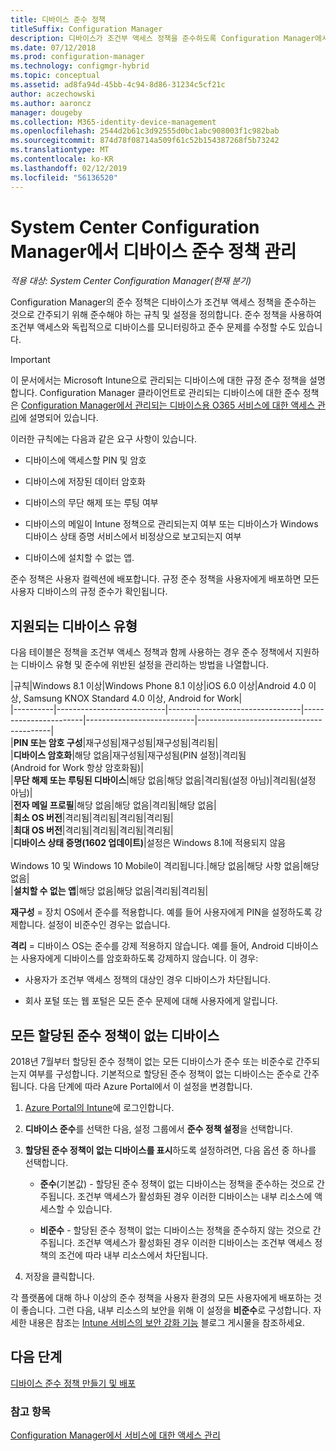 ```yaml
---
title: 디바이스 준수 정책
titleSuffix: Configuration Manager
description: 디바이스가 조건부 액세스 정책을 준수하도록 Configuration Manager에서 준수 정책을 관리하는 방법을 알아봅니다.
ms.date: 07/12/2018
ms.prod: configuration-manager
ms.technology: configmgr-hybrid
ms.topic: conceptual
ms.assetid: ad8fa94d-45bb-4c94-8d86-31234c5cf21c
author: aczechowski
ms.author: aaroncz
manager: dougeby
ms.collection: M365-identity-device-management
ms.openlocfilehash: 2544d2b61c3d92555d0bc1abc908003f1c982bab
ms.sourcegitcommit: 874d78f08714a509f61c52b154387268f5b73242
ms.translationtype: MT
ms.contentlocale: ko-KR
ms.lasthandoff: 02/12/2019
ms.locfileid: "56136520"
---
```

# <a name="device-compliance-policies-in-system-center-configuration-manager"></a>System Center Configuration Manager에서 디바이스 준수 정책 관리

*적용 대상: System Center Configuration Manager(현재 분기)*

Configuration Manager의 준수 정책은 디바이스가 조건부 액세스 정책을 준수하는 것으로 간주되기 위해 준수해야 하는 규칙 및 설정을 정의합니다. 준수 정책을 사용하여 조건부 액세스와 독립적으로 디바이스를 모니터링하고 준수 문제를 수정할 수도 있습니다.  


> [!IMPORTANT]  
>  이 문서에서는 Microsoft Intune으로 관리되는 디바이스에 대한 규정 준수 정책을 설명합니다. Configuration Manager 클라이언트로 관리되는 디바이스에 대한 준수 정책은 [Configuration Manager에서 관리되는 디바이스용 O365 서비스에 대한 액세스 관리](/sccm/protect/deploy-use/manage-access-to-o365-services-for-pcs-managed-by-sccm)에 설명되어 있습니다.  

 이러한 규칙에는 다음과 같은 요구 사항이 있습니다.  

-   디바이스에 액세스할 PIN 및 암호  

-   디바이스에 저장된 데이터 암호화  

-   디바이스의 무단 해제 또는 루팅 여부  

-   디바이스의 메일이 Intune 정책으로 관리되는지 여부 또는 디바이스가 Windows 디바이스 상태 증명 서비스에서 비정상으로 보고되는지 여부  

-   디바이스에 설치할 수 없는 앱.  


 준수 정책은 사용자 컬렉션에 배포합니다. 규정 준수 정책을 사용자에게 배포하면 모든 사용자 디바이스의 규정 준수가 확인됩니다.  



## <a name="supported-device-types"></a>지원되는 디바이스 유형

 다음 테이블은 정책을 조건부 액세스 정책과 함께 사용하는 경우 준수 정책에서 지원하는 디바이스 유형 및 준수에 위반된 설정을 관리하는 방법을 나열합니다.  

|규칙|Windows 8.1 이상|Windows Phone 8.1 이상|iOS 6.0 이상|Android 4.0 이상, Samsung KNOX Standard 4.0 이상, Android for Work|  
|----------|---------------------------|---------------------------------|-----------------------|---------------------------|-----------------------------------------|  
|**PIN 또는 암호 구성**|재구성됨|재구성됨|재구성됨|격리됨|  
|**디바이스 암호화**|해당 없음|재구성됨|재구성됨(PIN 설정)|격리됨<br>(Android for Work 항상 암호화됨)|  
|**무단 해제 또는 루팅된 디바이스**|해당 없음|해당 없음|격리됨(설정 아님)|격리됨(설정 아님)|  
|**전자 메일 프로필**|해당 없음|해당 없음|격리됨|해당 없음|  
|**최소 OS 버전**|격리됨|격리됨|격리됨|격리됨|  
|**최대 OS 버전**|격리됨|격리됨|격리됨|격리됨|  
|**디바이스 상태 증명(1602 업데이트)**|설정은 Windows 8.1에 적용되지 않음<br /><br /> Windows 10 및 Windows 10 Mobile이 격리됩니다.|해당 없음|해당 사항 없음|해당 없음|  
|**설치할 수 없는 앱**|해당 없음|해당 없음|격리됨|격리됨|

 **재구성** = 장치 OS에서 준수를 적용합니다. 예를 들어 사용자에게 PIN을 설정하도록 강제합니다. 설정이 비준수인 경우는 없습니다.  

 **격리** = 디바이스 OS는 준수를 강제 적용하지 않습니다. 예를 들어, Android 디바이스는 사용자에게 디바이스를 암호화하도록 강제하지 않습니다. 이 경우:  

-   사용자가 조건부 액세스 정책의 대상인 경우 디바이스가 차단됩니다.  

-   회사 포털 또는 웹 포털은 모든 준수 문제에 대해 사용자에게 알립니다.  



## <a name="devices-without-any-assigned-compliance-policy"></a>모든 할당된 준수 정책이 없는 디바이스
<!--2520152--> 2018년 7월부터 할당된 준수 정책이 없는 모든 디바이스가 준수 또는 비준수로 간주되는지 여부를 구성합니다. 기본적으로 할당된 준수 정책이 없는 디바이스는 준수로 간주됩니다. 다음 단계에 따라 Azure Portal에서 이 설정을 변경합니다.

1. [Azure Portal의 Intune](https://aka.ms/intuneportal)에 로그인합니다.  

2. **디바이스 준수**를 선택한 다음, 설정 그룹에서 **준수 정책 설정**을 선택합니다.  

3. **할당된 준수 정책이 없는 디바이스를 표시**하도록 설정하려면, 다음 옵션 중 하나를 선택합니다.  

     - **준수**(기본값) - 할당된 준수 정책이 없는 디바이스는 정책을 준수하는 것으로 간주됩니다. 조건부 액세스가 활성화된 경우 이러한 디바이스는 내부 리소스에 액세스할 수 있습니다.  

     - **비준수** - 할당된 준수 정책이 없는 디바이스는 정책을 준수하지 않는 것으로 간주됩니다. 조건부 액세스가 활성화된 경우 이러한 디바이스는 조건부 액세스 정책의 조건에 따라 내부 리소스에서 차단됩니다.  

4. 저장을 클릭합니다.  

각 플랫폼에 대해 하나 이상의 준수 정책을 사용자 환경의 모든 사용자에게 배포하는 것이 좋습니다. 그런 다음, 내부 리소스의 보안을 위해 이 설정을 **비준수**로 구성합니다. 자세한 내용은 참조는 [Intune 서비스의 보안 강화 기능](https://aka.ms/compliance_policies) 블로그 게시물을 참조하세요.



## <a name="next-steps"></a>다음 단계  
[디바이스 준수 정책 만들기 및 배포](/sccm/mdm/deploy-use/create-compliance-policy)

### <a name="see-also"></a>참고 항목  
 [Configuration Manager에서 서비스에 대한 액세스 관리](/sccm/protect/deploy-use/manage-access-to-services)
